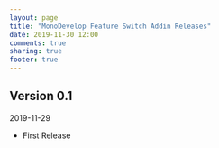 ```yaml
---
layout: page
title: "MonoDevelop Feature Switch Addin Releases"
date: 2019-11-30 12:00
comments: true
sharing: true
footer: true
---
```


## Version 0.1

2019-11-29

 * First Release
 
